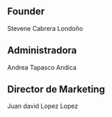 ## Founder

Stevene Cabrera Londoño

## Administradora 

Andrea Tapasco Andica

## Director de Marketing

Juan david Lopez Lopez 

